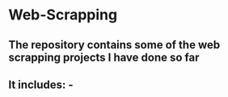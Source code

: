 # Web-Scrapping
## The repository contains some of the web scrapping projects I have done so far 
## It includes: -
###
